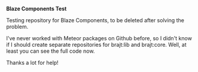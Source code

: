 **Blaze Components Test**

Testing repository for Blaze Components, to be deleted after solving the problem.

I've never worked with Meteor packages on Github before, so I didn't know if I should create separate repositories for brajt:lib and brajt:core. Well, at least you can see the full code now.

Thanks a lot for help!

